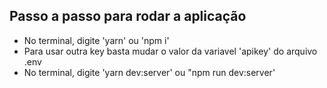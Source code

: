 ## Passo a passo para rodar a aplicação
- No terminal, digite 'yarn' ou 'npm i'
- Para usar outra key basta mudar o valor da variavel 'apikey' do arquivo .env
- No terminal, digite 'yarn dev:server' ou "npm run dev:server'